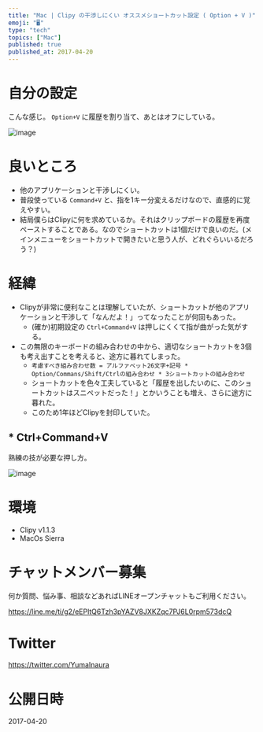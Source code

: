 ```yaml
---
title: "Mac | Clipy の干渉しにくい オススメショートカット設定 ( Option + V )"
emoji: "🖥"
type: "tech"
topics: ["Mac"]
published: true
published_at: 2017-04-20
---
```


# 自分の設定

こんな感じ。
`Option+V` に履歴を割り当て、あとはオフにしている。

![image](https://qiita-image-store.s3.amazonaws.com/0/89618/9eb1d381-d6a2-bc7c-93b9-073c8bac634c.png)

# 良いところ

- 他のアプリケーションと干渉しにくい。
- 普段使っている `Command+V` と、指を1キー分変えるだけなので、直感的に覚えやすい。
- 結局僕らはClipyに何を求めているか。それはクリップボードの履歴を再度ペーストすることである。なのでショートカットは1個だけで良いのだ。(メインメニューをショートカットで開きたいと思う人が、どれぐらいいるだろう？)

# 経緯

- Clipyが非常に便利なことは理解していたが、ショートカットが他のアプリケーションと干渉して「なんだよ！」ってなったことが何回もあった。
  - (確か)初期設定の `Ctrl+Command+V` は押しにくくて指が曲がった気がする。
- この無限のキーボードの組み合わせの中から、適切なショートカットを3個も考え出すことを考えると、途方に暮れてしまった。
  - `考慮すべき組み合わせ数 = アルファベット26文字+記号 * Option/Commans/Shift/Ctrlの組み合わせ * 3ショートカットの組み合わせ`
  - ショートカットを色々工夫していると「履歴を出したいのに、このショートカットはスニペットだった！」とかいうことも増え、さらに途方に暮れた。
  - このため1年ほどClipyを封印していた。

## * Ctrl+Command+V

熟練の技が必要な押し方。

![image](https://qiita-image-store.s3.amazonaws.com/0/89618/68c10961-489c-2e7a-d3db-aa1933681841.png)


# 環境

- Clipy v1.1.3
- MacOs Sierra 










<!-- Update From Qiita API -->

# チャットメンバー募集


何か質問、悩み事、相談などあればLINEオープンチャットもご利用ください。

https://line.me/ti/g2/eEPltQ6Tzh3pYAZV8JXKZqc7PJ6L0rpm573dcQ





# Twitter


https://twitter.com/YumaInaura


<!-- Update From Qiita API -->



# 公開日時

2017-04-20
